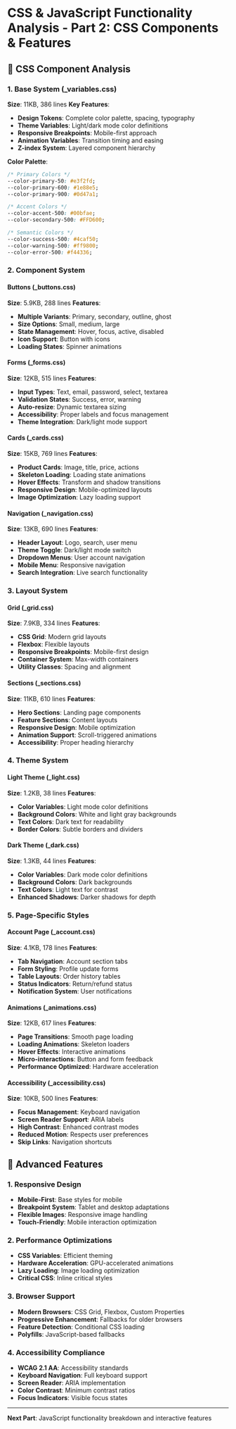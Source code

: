 # CSS & JavaScript Functionality Analysis - Part 2: CSS Components & Features

## 🎨 **CSS Component Analysis**

### **1. Base System (_variables.css)**
**Size**: 11KB, 386 lines
**Key Features**:
- **Design Tokens**: Complete color palette, spacing, typography
- **Theme Variables**: Light/dark mode color definitions
- **Responsive Breakpoints**: Mobile-first approach
- **Animation Variables**: Transition timing and easing
- **Z-index System**: Layered component hierarchy

**Color Palette**:
```css
/* Primary Colors */
--color-primary-50: #e3f2fd;
--color-primary-600: #1e88e5;
--color-primary-900: #0d47a1;

/* Accent Colors */
--color-accent-500: #00bfae;
--color-secondary-500: #FFD600;

/* Semantic Colors */
--color-success-500: #4caf50;
--color-warning-500: #ff9800;
--color-error-500: #f44336;
```

### **2. Component System**

#### **Buttons (_buttons.css)**
**Size**: 5.9KB, 288 lines
**Features**:
- **Multiple Variants**: Primary, secondary, outline, ghost
- **Size Options**: Small, medium, large
- **State Management**: Hover, focus, active, disabled
- **Icon Support**: Button with icons
- **Loading States**: Spinner animations

#### **Forms (_forms.css)**
**Size**: 12KB, 515 lines
**Features**:
- **Input Types**: Text, email, password, select, textarea
- **Validation States**: Success, error, warning
- **Auto-resize**: Dynamic textarea sizing
- **Accessibility**: Proper labels and focus management
- **Theme Integration**: Dark/light mode support

#### **Cards (_cards.css)**
**Size**: 15KB, 769 lines
**Features**:
- **Product Cards**: Image, title, price, actions
- **Skeleton Loading**: Loading state animations
- **Hover Effects**: Transform and shadow transitions
- **Responsive Design**: Mobile-optimized layouts
- **Image Optimization**: Lazy loading support

#### **Navigation (_navigation.css)**
**Size**: 13KB, 690 lines
**Features**:
- **Header Layout**: Logo, search, user menu
- **Theme Toggle**: Dark/light mode switch
- **Dropdown Menus**: User account navigation
- **Mobile Menu**: Responsive navigation
- **Search Integration**: Live search functionality

### **3. Layout System**

#### **Grid (_grid.css)**
**Size**: 7.9KB, 334 lines
**Features**:
- **CSS Grid**: Modern grid layouts
- **Flexbox**: Flexible layouts
- **Responsive Breakpoints**: Mobile-first design
- **Container System**: Max-width containers
- **Utility Classes**: Spacing and alignment

#### **Sections (_sections.css)**
**Size**: 11KB, 610 lines
**Features**:
- **Hero Sections**: Landing page components
- **Feature Sections**: Content layouts
- **Responsive Design**: Mobile optimization
- **Animation Support**: Scroll-triggered animations
- **Accessibility**: Proper heading hierarchy

### **4. Theme System**

#### **Light Theme (_light.css)**
**Size**: 1.2KB, 38 lines
**Features**:
- **Color Variables**: Light mode color definitions
- **Background Colors**: White and light gray backgrounds
- **Text Colors**: Dark text for readability
- **Border Colors**: Subtle borders and dividers

#### **Dark Theme (_dark.css)**
**Size**: 1.3KB, 44 lines
**Features**:
- **Color Variables**: Dark mode color definitions
- **Background Colors**: Dark backgrounds
- **Text Colors**: Light text for contrast
- **Enhanced Shadows**: Darker shadows for depth

### **5. Page-Specific Styles**

#### **Account Page (_account.css)**
**Size**: 4.1KB, 178 lines
**Features**:
- **Tab Navigation**: Account section tabs
- **Form Styling**: Profile update forms
- **Table Layouts**: Order history tables
- **Status Indicators**: Return/refund status
- **Notification System**: User notifications

#### **Animations (_animations.css)**
**Size**: 12KB, 617 lines
**Features**:
- **Page Transitions**: Smooth page loading
- **Loading Animations**: Skeleton loaders
- **Hover Effects**: Interactive animations
- **Micro-interactions**: Button and form feedback
- **Performance Optimized**: Hardware acceleration

#### **Accessibility (_accessibility.css)**
**Size**: 10KB, 500 lines
**Features**:
- **Focus Management**: Keyboard navigation
- **Screen Reader Support**: ARIA labels
- **High Contrast**: Enhanced contrast modes
- **Reduced Motion**: Respects user preferences
- **Skip Links**: Navigation shortcuts

## 🔧 **Advanced Features**

### **1. Responsive Design**
- **Mobile-First**: Base styles for mobile
- **Breakpoint System**: Tablet and desktop adaptations
- **Flexible Images**: Responsive image handling
- **Touch-Friendly**: Mobile interaction optimization

### **2. Performance Optimizations**
- **CSS Variables**: Efficient theming
- **Hardware Acceleration**: GPU-accelerated animations
- **Lazy Loading**: Image loading optimization
- **Critical CSS**: Inline critical styles

### **3. Browser Support**
- **Modern Browsers**: CSS Grid, Flexbox, Custom Properties
- **Progressive Enhancement**: Fallbacks for older browsers
- **Feature Detection**: Conditional CSS loading
- **Polyfills**: JavaScript-based fallbacks

### **4. Accessibility Compliance**
- **WCAG 2.1 AA**: Accessibility standards
- **Keyboard Navigation**: Full keyboard support
- **Screen Reader**: ARIA implementation
- **Color Contrast**: Minimum contrast ratios
- **Focus Indicators**: Visible focus states

---

**Next Part**: JavaScript functionality breakdown and interactive features